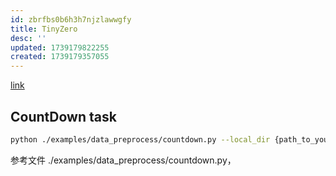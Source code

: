 ```yaml
---
id: zbrfbs0b6h3h7njzlawwgfy
title: TinyZero
desc: ''
updated: 1739179822255
created: 1739179357055
---
```


[link](https://github.com/Jiayi-Pan/TinyZero)

## CountDown task
```sh
python ./examples/data_preprocess/countdown.py --local_dir {path_to_your_dataset}
```
参考文件 ./examples/data_preprocess/countdown.py，